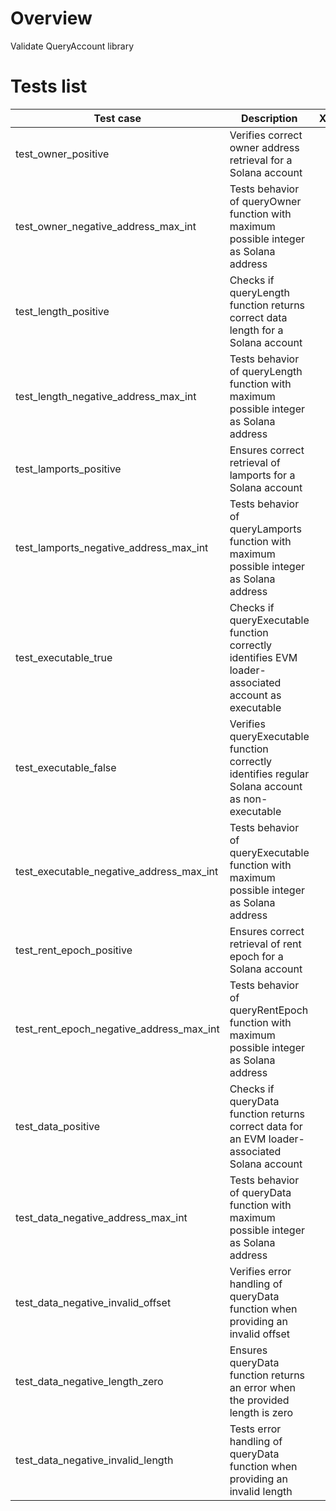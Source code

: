 # Overview

Validate QueryAccount library

# Tests list

| Test case                                 | Description                                                                                          | XFailed |
|-------------------------------------------|------------------------------------------------------------------------------------------------------|---------|
| test_owner_positive                       | Verifies correct owner address retrieval for a Solana account                                        |         |
| test_owner_negative_address_max_int       | Tests behavior of queryOwner function with maximum possible integer as Solana address                |         |
| test_length_positive                      | Checks if queryLength function returns correct data length for a Solana account                      |         |
| test_length_negative_address_max_int      | Tests behavior of queryLength function with maximum possible integer as Solana address               |         |
| test_lamports_positive                    | Ensures correct retrieval of lamports for a Solana account                                           |         |
| test_lamports_negative_address_max_int    | Tests behavior of queryLamports function with maximum possible integer as Solana address             |         |
| test_executable_true                      | Checks if queryExecutable function correctly identifies EVM loader-associated account as executable  |         |
| test_executable_false                     | Verifies queryExecutable function correctly identifies regular Solana account as non-executable      |         |
| test_executable_negative_address_max_int  | Tests behavior of queryExecutable function with maximum possible integer as Solana address           |         |
| test_rent_epoch_positive                  | Ensures correct retrieval of rent epoch for a Solana account                                         |         |
| test_rent_epoch_negative_address_max_int  | Tests behavior of queryRentEpoch function with maximum possible integer as Solana address            |         |
| test_data_positive                        | Checks if queryData function returns correct data for an EVM loader-associated Solana account        |         |
| test_data_negative_address_max_int        | Tests behavior of queryData function with maximum possible integer as Solana address                 |         |
| test_data_negative_invalid_offset         | Verifies error handling of queryData function when providing an invalid offset                       |         |
| test_data_negative_length_zero            | Ensures queryData function returns an error when the provided length is zero                         |         |
| test_data_negative_invalid_length         | Tests error handling of queryData function when providing an invalid length                          |         |
